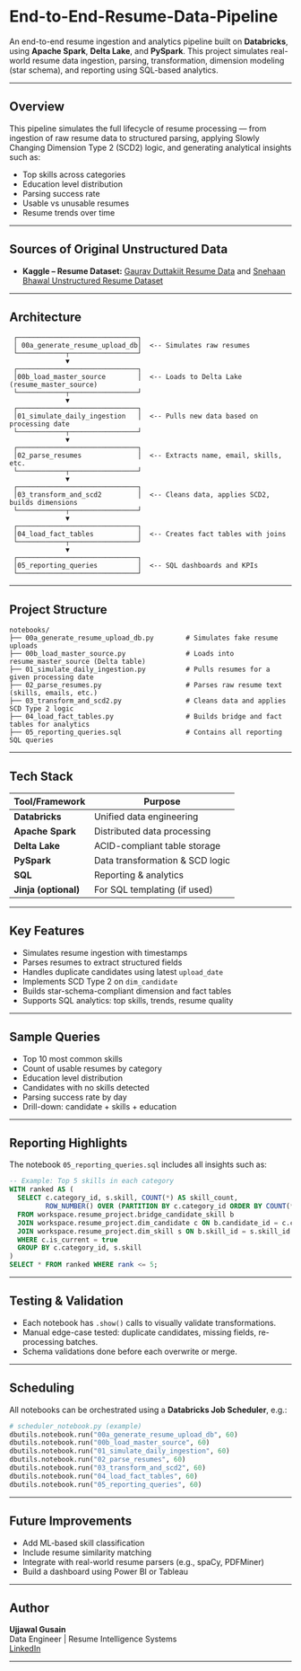 # End-to-End-Resume-Data-Pipeline

An end-to-end resume ingestion and analytics pipeline built on **Databricks**, using **Apache Spark**, **Delta Lake**, and **PySpark**. This project simulates real-world resume data ingestion, parsing, transformation, dimension modeling (star schema), and reporting using SQL-based analytics.

---

## Overview

This pipeline simulates the full lifecycle of resume processing — from ingestion of raw resume data to structured parsing, applying Slowly Changing Dimension Type 2 (SCD2) logic, and generating analytical insights such as:

- Top skills across categories
- Education level distribution
- Parsing success rate
- Usable vs unusable resumes
- Resume trends over time

---

## Sources of Original Unstructured Data

- **Kaggle – Resume Dataset:** [Gaurav Duttakiit Resume Data](https://www.kaggle.com/datasets/gauravduttakiit/resume-dataset/) and [Snehaan Bhawal Unstructured Resume Dataset](https://www.kaggle.com/datasets/snehaanbhawal/resume-dataset)

---
## Architecture

```text
 ┌──────────────────────────────┐
 │ 00a_generate_resume_upload_db│  <-- Simulates raw resumes
 └────────────┬─────────────────┘
              ▼
 ┌──────────────────────────────┐
 │00b_load_master_source        │  <-- Loads to Delta Lake (resume_master_source)
 └────────────┬─────────────────┘
              ▼
 ┌──────────────────────────────┐
 │01_simulate_daily_ingestion   │  <-- Pulls new data based on processing date
 └────────────┬─────────────────┘
              ▼
 ┌──────────────────────────────┐
 │02_parse_resumes              │  <-- Extracts name, email, skills, etc.
 └────────────┬─────────────────┘
              ▼
 ┌──────────────────────────────┐
 │03_transform_and_scd2         │  <-- Cleans data, applies SCD2, builds dimensions
 └────────────┬─────────────────┘
              ▼
 ┌──────────────────────────────┐
 │04_load_fact_tables           │  <-- Creates fact tables with joins
 └────────────┬─────────────────┘
              ▼
 ┌──────────────────────────────┐
 │05_reporting_queries          │  <-- SQL dashboards and KPIs
 └──────────────────────────────┘
```

---

## Project Structure

```
notebooks/
├── 00a_generate_resume_upload_db.py        # Simulates fake resume uploads
├── 00b_load_master_source.py               # Loads into resume_master_source (Delta table)
├── 01_simulate_daily_ingestion.py          # Pulls resumes for a given processing date
├── 02_parse_resumes.py                     # Parses raw resume text (skills, emails, etc.)
├── 03_transform_and_scd2.py                # Cleans data and applies SCD Type 2 logic
├── 04_load_fact_tables.py                  # Builds bridge and fact tables for analytics
├── 05_reporting_queries.sql                # Contains all reporting SQL queries
```

---

## Tech Stack

| Tool/Framework    | Purpose                          |
|-------------------|----------------------------------|
| **Databricks**    | Unified data engineering         |
| **Apache Spark**  | Distributed data processing      |
| **Delta Lake**    | ACID-compliant table storage     |
| **PySpark**       | Data transformation & SCD logic  |
| **SQL**           | Reporting & analytics            |
| **Jinja (optional)** | For SQL templating (if used)   |

---

## Key Features

- Simulates resume ingestion with timestamps
- Parses resumes to extract structured fields
- Handles duplicate candidates using latest `upload_date`
- Implements SCD Type 2 on `dim_candidate`
- Builds star-schema-compliant dimension and fact tables
-  Supports SQL analytics: top skills, trends, resume quality

---

## Sample Queries

- Top 10 most common skills
- Count of usable resumes by category
- Education level distribution
- Candidates with no skills detected
- Parsing success rate by day
- Drill-down: candidate + skills + education

---

## Reporting Highlights

The notebook `05_reporting_queries.sql` includes all insights such as:

```sql
-- Example: Top 5 skills in each category
WITH ranked AS (
  SELECT c.category_id, s.skill, COUNT(*) AS skill_count,
         ROW_NUMBER() OVER (PARTITION BY c.category_id ORDER BY COUNT(*) DESC) AS rank
  FROM workspace.resume_project.bridge_candidate_skill b
  JOIN workspace.resume_project.dim_candidate c ON b.candidate_id = c.candidate_id
  JOIN workspace.resume_project.dim_skill s ON b.skill_id = s.skill_id
  WHERE c.is_current = true
  GROUP BY c.category_id, s.skill
)
SELECT * FROM ranked WHERE rank <= 5;
```

---

## Testing & Validation

- Each notebook has `.show()` calls to visually validate transformations.
- Manual edge-case tested: duplicate candidates, missing fields, re-processing batches.
- Schema validations done before each overwrite or merge.

---

## Scheduling

All notebooks can be orchestrated using a **Databricks Job Scheduler**, e.g.:

```python
# scheduler_notebook.py (example)
dbutils.notebook.run("00a_generate_resume_upload_db", 60)
dbutils.notebook.run("00b_load_master_source", 60)
dbutils.notebook.run("01_simulate_daily_ingestion", 60)
dbutils.notebook.run("02_parse_resumes", 60)
dbutils.notebook.run("03_transform_and_scd2", 60)
dbutils.notebook.run("04_load_fact_tables", 60)
dbutils.notebook.run("05_reporting_queries", 60)
```

---

## Future Improvements

- Add ML-based skill classification
- Include resume similarity matching
- Integrate with real-world resume parsers (e.g., spaCy, PDFMiner)
- Build a dashboard using Power BI or Tableau

---

## Author

**Ujjawal Gusain**  
Data Engineer | Resume Intelligence Systems  
[LinkedIn](https://www.linkedin.com/in/ujjawal-gusain/)

---


